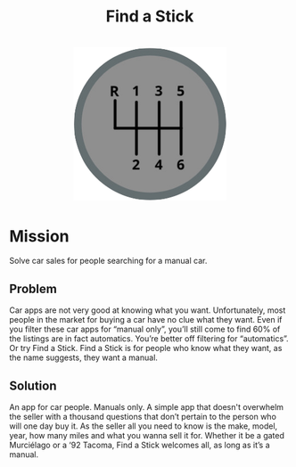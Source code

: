 <h1 align="center">Find a Stick</h1>
<span height=50px></span>
<h1 align="center"><img width=275px height=275px src="images/logo_original-trimmy.png"/></h1>

# Mission

Solve car sales for people searching for a manual car.

## Problem

Car apps are not very good at knowing what you want. Unfortunately, most people in the market for buying a car have no clue what they want.  Even if you filter these car apps for “manual only”, you’ll still come to find 60% of the listings are in fact automatics. You’re better off filtering for “automatics”. Or try Find a Stick. Find a Stick is for people who know what they want, as the name suggests, they want a manual.

## Solution

An app for car people. Manuals only. A simple app that doesn't overwhelm the seller with a thousand questions that don’t pertain to the person who will one day buy it. As the seller all you need to know is the make, model, year, how many miles and what you wanna sell it for. Whether it be a gated Murciélago or a ‘92 Tacoma, Find a Stick welcomes all, as long as it’s a manual.
